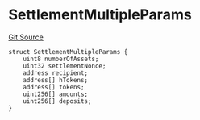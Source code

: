 # SettlementMultipleParams
[Git Source](https://github.com/Maia-DAO/test-env-V2/blob/84b5f9e8695c91ddb02f27bb3dfb1c652f55ced4/ulysses-omnichain/interfaces/IRootBridgeAgent.sol)


```solidity
struct SettlementMultipleParams {
    uint8 numberOfAssets;
    uint32 settlementNonce;
    address recipient;
    address[] hTokens;
    address[] tokens;
    uint256[] amounts;
    uint256[] deposits;
}
```

